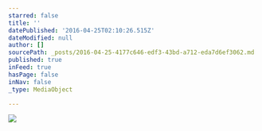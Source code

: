 ```yaml
---
starred: false
title: ''
datePublished: '2016-04-25T02:10:26.515Z'
dateModified: null
author: []
sourcePath: _posts/2016-04-25-4177c646-edf3-43bd-a712-eda7d6ef3062.md
published: true
inFeed: true
hasPage: false
inNav: false
_type: MediaObject

---
```

![](https://the-grid-user-content.s3-us-west-2.amazonaws.com/b0c28a68-37c7-446b-bd10-a81adee87f1d.jpg)